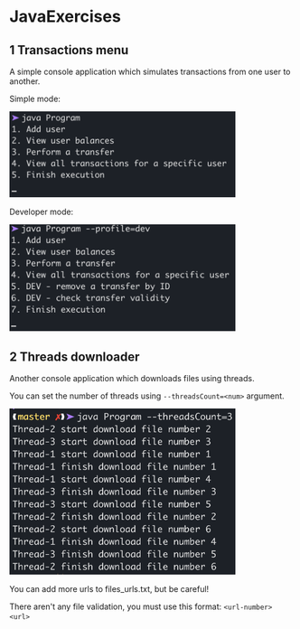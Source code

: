 # JavaExercises

## 1 Transactions menu
A simple console application which simulates transactions from one user to another.

Simple mode:

<img src="/screenshots/transactions-menu.png" width="400">

Developer mode:

<img src="/screenshots/transactions-menu-dev.png" width="400">

## 2 Threads downloader
Another console application which downloads files using threads. 

You can set the number of threads using ```--threadsCount=<num>``` argument.

<img src="/screenshots/threads-downloader.png" width="400">

You can add more urls to files_urls.txt, but be careful!

There aren't any file validation, you must use this format: ```<url-number> <url>```
